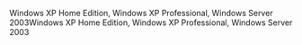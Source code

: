 <span data-ttu-id="59c6d-101">Windows XP Home Edition, Windows XP Professional, Windows Server 2003</span><span class="sxs-lookup"><span data-stu-id="59c6d-101">Windows XP Home Edition, Windows XP Professional, Windows Server 2003</span></span>